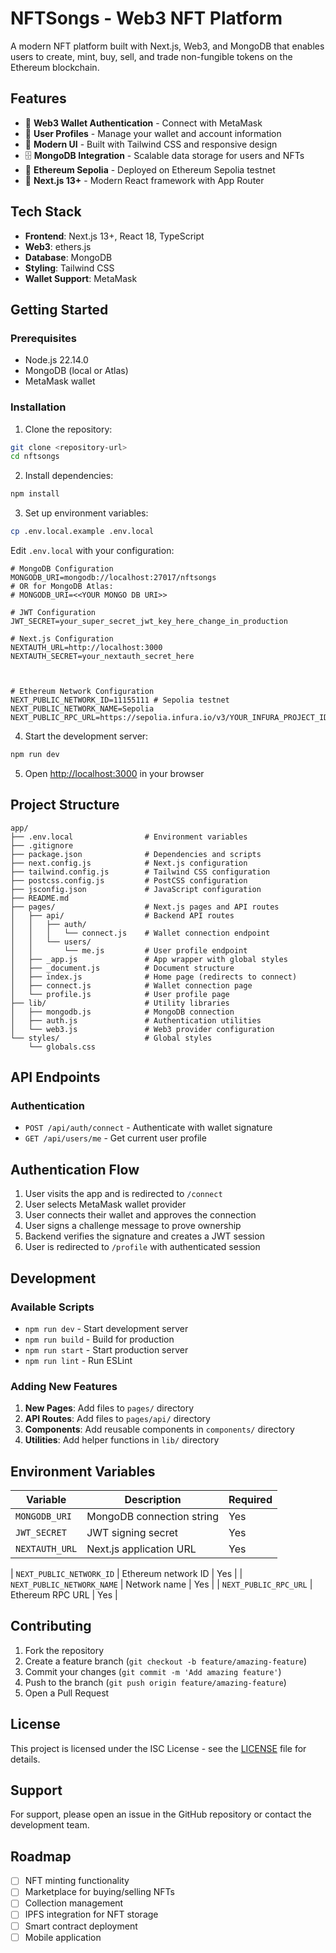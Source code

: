 # NFTSongs - Web3 NFT Platform

A modern NFT platform built with Next.js, Web3, and MongoDB that enables users to create, mint, buy, sell, and trade non-fungible tokens on the Ethereum blockchain.

## Features

- 🔐 **Web3 Wallet Authentication** - Connect with MetaMask
- 👤 **User Profiles** - Manage your wallet and account information
- 🎨 **Modern UI** - Built with Tailwind CSS and responsive design
- 🗄️ **MongoDB Integration** - Scalable data storage for users and NFTs
- 🔗 **Ethereum Sepolia** - Deployed on Ethereum Sepolia testnet
- 🚀 **Next.js 13+** - Modern React framework with App Router

## Tech Stack

- **Frontend**: Next.js 13+, React 18, TypeScript
- **Web3**: ethers.js
- **Database**: MongoDB
- **Styling**: Tailwind CSS
- **Wallet Support**: MetaMask

## Getting Started

### Prerequisites

- Node.js 22.14.0
- MongoDB (local or Atlas)
- MetaMask wallet

### Installation

1. Clone the repository:
```bash
git clone <repository-url>
cd nftsongs
```

2. Install dependencies:
```bash
npm install
```

3. Set up environment variables:
```bash
cp .env.local.example .env.local
```

Edit `.env.local` with your configuration:
```env
# MongoDB Configuration
MONGODB_URI=mongodb://localhost:27017/nftsongs
# OR for MongoDB Atlas:
# MONGODB_URI=<<YOUR MONGO DB URI>>

# JWT Configuration
JWT_SECRET=your_super_secret_jwt_key_here_change_in_production

# Next.js Configuration
NEXTAUTH_URL=http://localhost:3000
NEXTAUTH_SECRET=your_nextauth_secret_here



# Ethereum Network Configuration
NEXT_PUBLIC_NETWORK_ID=11155111 # Sepolia testnet
NEXT_PUBLIC_NETWORK_NAME=Sepolia
NEXT_PUBLIC_RPC_URL=https://sepolia.infura.io/v3/YOUR_INFURA_PROJECT_ID
```

4. Start the development server:
```bash
npm run dev
```

5. Open [http://localhost:3000](http://localhost:3000) in your browser

## Project Structure

```
app/
├── .env.local                # Environment variables
├── .gitignore
├── package.json              # Dependencies and scripts
├── next.config.js            # Next.js configuration
├── tailwind.config.js        # Tailwind CSS configuration
├── postcss.config.js         # PostCSS configuration
├── jsconfig.json             # JavaScript configuration
├── README.md
├── pages/                    # Next.js pages and API routes
│   ├── api/                  # Backend API routes
│   │   ├── auth/             
│   │   │   └── connect.js    # Wallet connection endpoint
│   │   └── users/            
│   │       └── me.js         # User profile endpoint
│   ├── _app.js               # App wrapper with global styles
│   ├── _document.js          # Document structure
│   ├── index.js              # Home page (redirects to connect)
│   ├── connect.js            # Wallet connection page
│   └── profile.js            # User profile page
├── lib/                      # Utility libraries
│   ├── mongodb.js            # MongoDB connection
│   ├── auth.js               # Authentication utilities
│   └── web3.js               # Web3 provider configuration
└── styles/                   # Global styles
    └── globals.css
```

## API Endpoints

### Authentication
- `POST /api/auth/connect` - Authenticate with wallet signature
- `GET /api/users/me` - Get current user profile

## Authentication Flow

1. User visits the app and is redirected to `/connect`
2. User selects MetaMask wallet provider
3. User connects their wallet and approves the connection
4. User signs a challenge message to prove ownership
5. Backend verifies the signature and creates a JWT session
6. User is redirected to `/profile` with authenticated session

## Development

### Available Scripts

- `npm run dev` - Start development server
- `npm run build` - Build for production
- `npm run start` - Start production server
- `npm run lint` - Run ESLint

### Adding New Features

1. **New Pages**: Add files to `pages/` directory
2. **API Routes**: Add files to `pages/api/` directory
3. **Components**: Add reusable components in `components/` directory
4. **Utilities**: Add helper functions in `lib/` directory

## Environment Variables

| Variable | Description | Required |
|----------|-------------|----------|
| `MONGODB_URI` | MongoDB connection string | Yes |
| `JWT_SECRET` | JWT signing secret | Yes |
| `NEXTAUTH_URL` | Next.js application URL | Yes |

| `NEXT_PUBLIC_NETWORK_ID` | Ethereum network ID | Yes |
| `NEXT_PUBLIC_NETWORK_NAME` | Network name | Yes |
| `NEXT_PUBLIC_RPC_URL` | Ethereum RPC URL | Yes |

## Contributing

1. Fork the repository
2. Create a feature branch (`git checkout -b feature/amazing-feature`)
3. Commit your changes (`git commit -m 'Add amazing feature'`)
4. Push to the branch (`git push origin feature/amazing-feature`)
5. Open a Pull Request

## License

This project is licensed under the ISC License - see the [LICENSE](LICENSE) file for details.

## Support

For support, please open an issue in the GitHub repository or contact the development team.

## Roadmap

- [ ] NFT minting functionality
- [ ] Marketplace for buying/selling NFTs
- [ ] Collection management
- [ ] IPFS integration for NFT storage
- [ ] Smart contract deployment
- [ ] Mobile application
